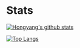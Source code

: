 # Stats

[![Hongyang's github stats](https://github-readme-stats.vercel.app/api?username=henry2004y)](https://github.com/henry2004y/github-readme-stats)

[![Top Langs](https://github-readme-stats.vercel.app/api/top-langs/?username=henry2004y&hide=javascript,html,css&langs_count=10&layout=compact)](https://github.com/henry2004y/github-readme-stats)
